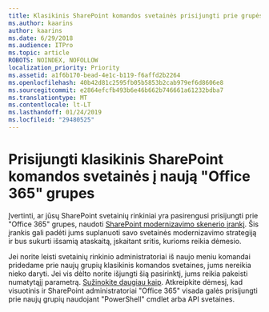 ```yaml
---
title: Klasikinis SharePoint komandos svetainės prisijungti prie grupės
ms.author: kaarins
author: kaarins
ms.date: 6/29/2018
ms.audience: ITPro
ms.topic: article
ROBOTS: NOINDEX, NOFOLLOW
localization_priority: Priority
ms.assetid: a1f6b170-bead-4e1c-b119-f6affd2b2264
ms.openlocfilehash: 40b42d81c2595fb05b5853b2cab979ef6d8606e8
ms.sourcegitcommit: e2864efcfb493b6e46b662b746661a61232bdba7
ms.translationtype: MT
ms.contentlocale: lt-LT
ms.lasthandoff: 01/24/2019
ms.locfileid: "29480525"
---
```

# <a name="connect-classic-sharepoint-team-sites-to-new-office-365-groups"></a>Prisijungti klasikinis SharePoint komandos svetainės į naują "Office 365" grupes

Įvertinti, ar jūsų SharePoint svetainių rinkiniai yra pasirengusi prisijungti prie "Office 365" grupes, naudoti [SharePoint modernizavimo skenerio įrankį](https://go.microsoft.com/fwlink/?linkid=873066). Šis įrankis gali padėti jums suplanuoti savo svetainės modernizavimo strategiją ir bus sukurti išsamią ataskaitą, įskaitant sritis, kurioms reikia dėmesio.
  
Jei norite leisti svetainių rinkinio administratoriai iš naujo meniu komandai pridedame prie naujų grupių klasikinis komandos svetaines, jums nereikia nieko daryti. Jei vis dėlto norite išjungti šią pasirinktį, jums reikia pakeisti numatytąjį parametrą. [Sužinokite daugiau kaip](https://go.microsoft.com/fwlink/?linkid=2004316). Atkreipkite dėmesį, kad visuotinis ir SharePoint administratoriai "Office 365" visada galės prisijungti prie naujų grupių naudojant "PowerShell" cmdlet arba API svetaines.
  

